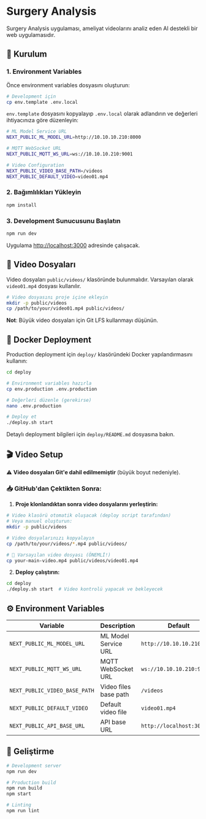 # Surgery Analysis

Surgery Analysis uygulaması, ameliyat videolarını analiz eden AI destekli bir web uygulamasıdır.

## 🚀 Kurulum

### 1. Environment Variables
Önce environment variables dosyasını oluşturun:

```bash
# Development için
cp env.template .env.local
```

`env.template` dosyasını kopyalayıp `.env.local` olarak adlandırın ve değerleri ihtiyacınıza göre düzenleyin:

```bash
# ML Model Service URL
NEXT_PUBLIC_ML_MODEL_URL=http://10.10.10.210:8000

# MQTT WebSocket URL  
NEXT_PUBLIC_MQTT_WS_URL=ws://10.10.10.210:9001

# Video Configuration
NEXT_PUBLIC_VIDEO_BASE_PATH=/videos
NEXT_PUBLIC_DEFAULT_VIDEO=video01.mp4
```

### 2. Bağımlılıkları Yükleyin

```bash
npm install
```

### 3. Development Sunucusunu Başlatın

```bash
npm run dev
```

Uygulama [http://localhost:3000](http://localhost:3000) adresinde çalışacak.

## 📁 Video Dosyaları

Video dosyaları `public/videos/` klasöründe bulunmalıdır. Varsayılan olarak `video01.mp4` dosyası kullanılır.

```bash
# Video dosyasını proje içine ekleyin
mkdir -p public/videos
cp /path/to/your/video01.mp4 public/videos/
```

**Not**: Büyük video dosyaları için Git LFS kullanmayı düşünün.

## 🐳 Docker Deployment

Production deployment için `deploy/` klasöründeki Docker yapılandırmasını kullanın:

```bash
cd deploy

# Environment variables hazırla
cp env.production .env.production

# Değerleri düzenle (gerekirse)
nano .env.production

# Deploy et
./deploy.sh start
```

Detaylı deployment bilgileri için `deploy/README.md` dosyasına bakın.

## 🎬 Video Setup

⚠️ **Video dosyaları Git'e dahil edilmemiştir** (büyük boyut nedeniyle).

### 📥 GitHub'dan Çektikten Sonra:

1. **Proje klonlandıktan sonra video dosyalarını yerleştirin:**

```bash
# Video klasörü otomatik oluşacak (deploy script tarafından)
# Veya manuel oluşturun:
mkdir -p public/videos

# Video dosyalarınızı kopyalayın
cp /path/to/your/videos/*.mp4 public/videos/

# 🎯 Varsayılan video dosyası (ÖNEMLİ!)
cp your-main-video.mp4 public/videos/video01.mp4
```

2. **Deploy çalıştırın:**
```bash
cd deploy
./deploy.sh start  # Video kontrolü yapacak ve bekleyecek
```

## ⚙️ Environment Variables

| Variable | Description | Default |
|----------|-------------|---------|
| `NEXT_PUBLIC_ML_MODEL_URL` | ML Model Service URL | `http://10.10.10.210:8000` |
| `NEXT_PUBLIC_MQTT_WS_URL` | MQTT WebSocket URL | `ws://10.10.10.210:9001` |
| `NEXT_PUBLIC_VIDEO_BASE_PATH` | Video files base path | `/videos` |
| `NEXT_PUBLIC_DEFAULT_VIDEO` | Default video file | `video01.mp4` |
| `NEXT_PUBLIC_API_BASE_URL` | API base URL | `http://localhost:3000` |

## 🔧 Geliştirme

```bash
# Development server
npm run dev

# Production build
npm run build
npm start

# Linting
npm run lint
```
